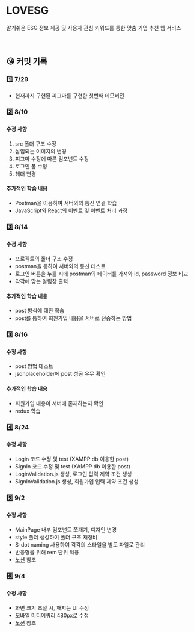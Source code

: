# LOVESG

알기쉬운 ESG 정보 제공 및 사용자 관심 키워드를 통한 맞춤 기업 추천 웹 서비스  
<br><br>

## 😘 커밋 기록

### 1️⃣ 7/29

- 현재까지 구현된 피그마를 구현한 첫번째 데모버전

### 2️⃣ 8/10

#### 수정 사항

1. src 폴더 구조 수정
2. 삽입되는 이미지의 변경
3. 피그마 수정에 따른 컴포넌트 수정
4. 로그인 폼 수정
5. 헤더 변경

#### 추가적인 학습 내용

- Postman을 이용하여 서버와의 통신 연결 학습
- JavaScript와 React의 이벤트 및 이벤트 처리 과정

### 3️⃣ 8/14

#### 수정 사항

- 프로젝트의 폴더 구조 수정
- postman을 통하여 서버와의 통신 테스트
- 로그인 버튼을 누를 시에 postman의 데이터를 가져와 id, password 정보 비교
- 각각에 맞는 알림창 출력

#### 추가적인 학습 내용

- post 방식에 대한 학습
- post를 통하여 회원가입 내용을 서버로 전송하는 방법

### 3️⃣ 8/16

#### 수정 사항

- post 방법 테스트
- jsonplaceholder에 post 성공 유무 확인

#### 추가적인 학습 내용

- 회원가입 내용이 서버에 존재하는지 확인
- redux 학습

### 4️⃣ 8/24

#### 수정 사항

- Login 코드 수정 및 test (XAMPP db 이용한 post)
- SignIn 코드 수정 및 test (XAMPP db 이용한 post)
- LoginValidation.js 생성, 로그인 입력 제약 조건 생성
- SignInValidation.js 생성, 회원가입 입력 제약 조건 생성

### 5️⃣ 9/2

#### 수정 사항

- MainPage 내부 컴포넌트 쪼개기, 디자인 변경
- style 폴더 생성하여 폴더 구조 재정비
- S-dot naming 사용하여 각각의 스타일을 별도 파일로 관리
- 반응형을 위해 rem 단위 적용
- [노션](https://www.notion.so/chaerim0626/PR-2-5c90bf113d1a42b0b452af98a0b09147) 참조

### 6️⃣ 9/4

#### 수정 사항

- 화면 크기 조절 시, 깨지는 UI 수정
- 모바일 미디어쿼리 480px로 수정
- [노션](https://www.notion.so/chaerim0626/PR-3-cd8e7d20fcae4c8dbac01a5b809020c0) 참조